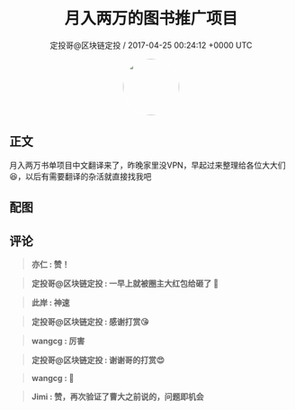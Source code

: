 <h1 align="center">月入两万的图书推广项目</h1>
<p align="center">
    <a>定投哥@区块链定投 / 2017-04-25 00:24:12 &#43;0000 UTC</a>
</p>

<div align="center">
    <img src="https://images.zsxq.com/Frz_-HDVtcUgz5Hhwud9kA85oQAk?e=1590940799&amp;token=kIxbL07-8jAj8w1n4s9zv64FuZZNEATmlU_Vm6zD:L_VCFrLxEV7dV2HkhxbrnJWnm7A=" width="100" height="100" style="border:1px solid;border-radius:50%; color:#ffffff"/>
</div>

## 正文

<div>
月入两万书单项目中文翻译来了，昨晚家里没VPN，早起过来整理给各位大大们😆，以后有需要翻译的杂活就直接找我吧
</div>

## 配图
<div class="image" align="center">

</div>

## 评论

<div align="left">
<div>

<blockquote >
<span> <strong>亦仁 : 赞！ </strong></span>
</blockquote>

<blockquote >
<span> <strong>定投哥@区块链定投 : 一早上就被圈主大红包给砸了 💪 </strong></span>
</blockquote>

<blockquote >
<span> <strong>此岸 : 神速 </strong></span>
</blockquote>

<blockquote >
<span> <strong>定投哥@区块链定投 : 感谢打赏😘 </strong></span>
</blockquote>

<blockquote >
<span> <strong>wangcg : 厉害 </strong></span>
</blockquote>

<blockquote >
<span> <strong>定投哥@区块链定投 : 谢谢哥的打赏😍 </strong></span>
</blockquote>

<blockquote >
<span> <strong>wangcg : 👏 </strong></span>
</blockquote>

<blockquote >
<span> <strong>Jimi : 赞，再次验证了曹大之前说的，问题即机会 </strong></span>
</blockquote>

</div>
</div>